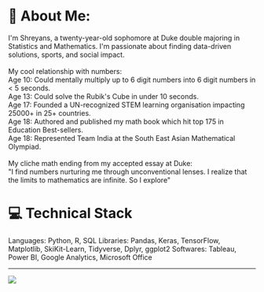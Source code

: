 # 💫 About Me:
I'm Shreyans, a twenty-year-old sophomore at Duke double majoring in Statistics and Mathematics. I'm passionate about finding data-driven solutions, sports, and social impact. <br><br>My cool relationship with numbers:<br>Age 10: Could mentally multiply up to 6 digit numbers into 6 digit numbers in < 5 seconds.<br>Age 13: Could solve the Rubik's Cube in under 10 seconds. <br>Age 17: Founded a UN-recognized STEM learning organisation impacting 25000+ in 25+ countries.<br>Age 18: Authored and published my math book which hit top 175 in Education Best-sellers.<br>Age 18: Represented Team India at the South East Asian Mathematical Olympiad.<br><br>My cliche math ending from my accepted essay at Duke:<br>"I find numbers nurturing me through unconventional lenses. I realize that the limits to mathematics are infinite. So I explore"

# 💻 **Technical Stack**
Languages: Python, R, SQL
Libraries: Pandas, Keras, TensorFlow, Matplotlib, SkiKit-Learn, Tidyverse, Dplyr, ggplot2
Softwares: Tableau, Power BI, Google Analytics, Microsoft Office

---
[![](https://visitcount.itsvg.in/api?id=shreyans09&icon=0&color=0)](https://visitcount.itsvg.in)

<!-- Proudly created with GPRM ( https://gprm.itsvg.in ) -->
